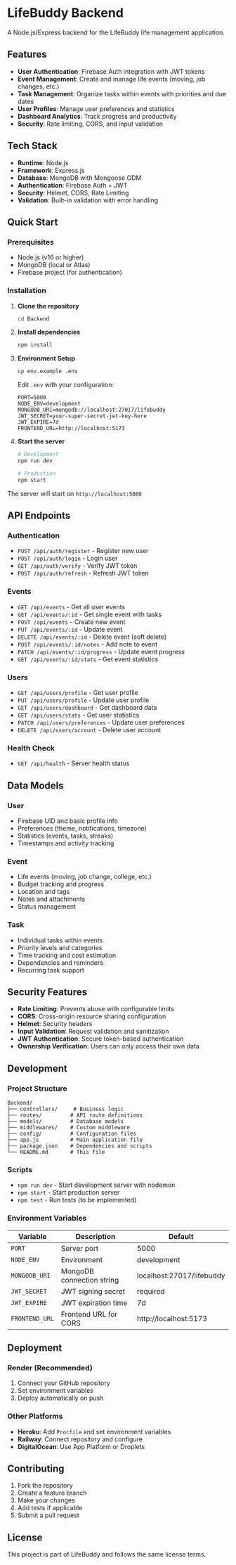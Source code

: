 # LifeBuddy Backend

A Node.js/Express backend for the LifeBuddy life management application.

## Features

- **User Authentication**: Firebase Auth integration with JWT tokens
- **Event Management**: Create and manage life events (moving, job changes, etc.)
- **Task Management**: Organize tasks within events with priorities and due dates
- **User Profiles**: Manage user preferences and statistics
- **Dashboard Analytics**: Track progress and productivity
- **Security**: Rate limiting, CORS, and input validation

## Tech Stack

- **Runtime**: Node.js
- **Framework**: Express.js
- **Database**: MongoDB with Mongoose ODM
- **Authentication**: Firebase Auth + JWT
- **Security**: Helmet, CORS, Rate Limiting
- **Validation**: Built-in validation with error handling

## Quick Start

### Prerequisites

- Node.js (v16 or higher)
- MongoDB (local or Atlas)
- Firebase project (for authentication)

### Installation

1. **Clone the repository**
   ```bash
   cd Backend
   ```

2. **Install dependencies**
   ```bash
   npm install
   ```

3. **Environment Setup**
   ```bash
   cp env.example .env
   ```
   
   Edit `.env` with your configuration:
   ```env
   PORT=5000
   NODE_ENV=development
   MONGODB_URI=mongodb://localhost:27017/lifebuddy
   JWT_SECRET=your-super-secret-jwt-key-here
   JWT_EXPIRE=7d
   FRONTEND_URL=http://localhost:5173
   ```

4. **Start the server**
   ```bash
   # Development
   npm run dev
   
   # Production
   npm start
   ```

The server will start on `http://localhost:5000`

## API Endpoints

### Authentication

- `POST /api/auth/register` - Register new user
- `POST /api/auth/login` - Login user
- `GET /api/auth/verify` - Verify JWT token
- `POST /api/auth/refresh` - Refresh JWT token

### Events

- `GET /api/events` - Get all user events
- `GET /api/events/:id` - Get single event with tasks
- `POST /api/events` - Create new event
- `PUT /api/events/:id` - Update event
- `DELETE /api/events/:id` - Delete event (soft delete)
- `POST /api/events/:id/notes` - Add note to event
- `PATCH /api/events/:id/progress` - Update event progress
- `GET /api/events/:id/stats` - Get event statistics

### Users

- `GET /api/users/profile` - Get user profile
- `PUT /api/users/profile` - Update user profile
- `GET /api/users/dashboard` - Get dashboard data
- `GET /api/users/stats` - Get user statistics
- `PATCH /api/users/preferences` - Update user preferences
- `DELETE /api/users/account` - Delete user account

### Health Check

- `GET /api/health` - Server health status

## Data Models

### User
- Firebase UID and basic profile info
- Preferences (theme, notifications, timezone)
- Statistics (events, tasks, streaks)
- Timestamps and activity tracking

### Event
- Life events (moving, job change, college, etc.)
- Budget tracking and progress
- Location and tags
- Notes and attachments
- Status management

### Task
- Individual tasks within events
- Priority levels and categories
- Time tracking and cost estimation
- Dependencies and reminders
- Recurring task support

## Security Features

- **Rate Limiting**: Prevents abuse with configurable limits
- **CORS**: Cross-origin resource sharing configuration
- **Helmet**: Security headers
- **Input Validation**: Request validation and sanitization
- **JWT Authentication**: Secure token-based authentication
- **Ownership Verification**: Users can only access their own data

## Development

### Project Structure

```
Backend/
├── controllers/     # Business logic
├── routes/         # API route definitions
├── models/         # Database models
├── middlewares/    # Custom middleware
├── config/         # Configuration files
├── app.js          # Main application file
├── package.json    # Dependencies and scripts
└── README.md       # This file
```

### Scripts

- `npm run dev` - Start development server with nodemon
- `npm start` - Start production server
- `npm test` - Run tests (to be implemented)

### Environment Variables

| Variable | Description | Default |
|----------|-------------|---------|
| `PORT` | Server port | 5000 |
| `NODE_ENV` | Environment | development |
| `MONGODB_URI` | MongoDB connection string | localhost:27017/lifebuddy |
| `JWT_SECRET` | JWT signing secret | required |
| `JWT_EXPIRE` | JWT expiration time | 7d |
| `FRONTEND_URL` | Frontend URL for CORS | http://localhost:5173 |

## Deployment

### Render (Recommended)

1. Connect your GitHub repository
2. Set environment variables
3. Deploy automatically on push

### Other Platforms

- **Heroku**: Add `Procfile` and set environment variables
- **Railway**: Connect repository and configure
- **DigitalOcean**: Use App Platform or Droplets

## Contributing

1. Fork the repository
2. Create a feature branch
3. Make your changes
4. Add tests if applicable
5. Submit a pull request

## License

This project is part of LifeBuddy and follows the same license terms. 